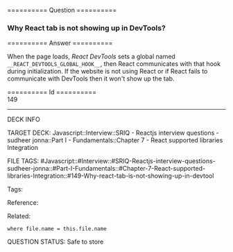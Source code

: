 ========== Question ==========  

### Why React tab is not showing up in DevTools?  

========== Answer ==========  

When the page loads, _React DevTools_ sets a global named `__REACT_DEVTOOLS_GLOBAL_HOOK__`, then React communicates with that hook during initialization. If the website is not using React or if React fails to communicate with DevTools then it won't show up the tab.

========== Id ==========  
149

---

DECK INFO

TARGET DECK: Javascript::Interview::SRIQ - Reactjs interview questions - sudheer jonna::Part I - Fundamentals::Chapter 7 - React supported libraries Integration

FILE TAGS: #Javascript::#Interview::#SRIQ-Reactjs-interview-questions-sudheer-jonna::#Part-I-Fundamentals::#Chapter-7-React-supported-libraries-Integration::#149-Why-react-tab-is-not-showing-up-in-devtool

Tags:

Reference:

Related:

```dataview
where file.name = this.file.name
```

QUESTION STATUS: Safe to store
